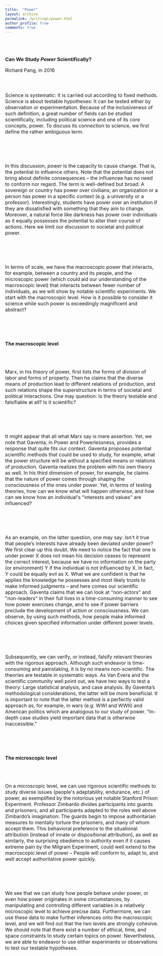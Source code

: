 ```yaml
---
title:  "Power"
layout: archive
permalink: /writings/power.html
author_profile: true
comments: true
---
```




<html>
<head>
<style>
p.medium {
    line-height: 1.3;
}

p.big {
    line-height: 1.8;
}

</style>
</head>
<body>


<br><br>


<h3>Can We Study <i>Power</i> Scientifically?</h3>
<font size="3">
Richard Pang, in 2016
</font>

<br><br>

<p class="medium">
<font size="3">

Science is systematic: It is carried out according to fixed methods. Science is about testable hypotheses: It can be tested either by observation or experimentation. Because of the inclusiveness of such definition, a great number of fields can be studied scientifically, including political science and one of its core concepts, power. To discuss its connection to science, we first define the rather ambiguous term. 

<br><br><br>

In this discussion, <i>power</i> is the capacity to cause change. That is, the potential to influence others. Note that the potential does not bring about definite consequences – the influencee has no need to conform nor regard. The term is well-defined but broad: A sovereign or country has power over civilians; an organization or a person has power in a specific context (e.g. a university or a professor). Interestingly, students have power over an institution if they are dissatisfied with something that they aim to change. Moreover, a natural force like darkness has power over individuals as it equally possesses the potential to alter their course of actions. Here we limit our discussion to societal and political power. 

<br><br><br>

In terms of scale, we have the macroscopic power that interacts, for example, between a country and its people, and the microscopic power (which could aid our understanding of the macroscopic level) that interacts between fewer number of individuals, as we will show by notable scientific experiments. We start with the macroscopic level. How is it possible to consider it science while such power is exceedingly magnificent and abstract? 

<br><br><br>

<b>The macroscopic level</b>

<br><br>

Marx, in his theory of power, first lists the forms of division of labor and forms of property. Then he claims that the diverse means of production lead to different relations of production, and such relations shape the superstructure in terms of societal and political interactions. One may question: Is the theory testable and falsifiable at all? Is it scientific? 

<br><br><br>

It might appear that all what Marx say is mere assertion. Yet, we note that Gaventa, in Power and Powerlessness, provides a response that quite fits our context. Gaventa proposes potential scientific methods that could be used to study, for example, what the power structure will be without a specified means or relations of production. Gaventa realizes the problem with his own theory as well. In his third dimension of power, for example, he claims that the nature of power comes through shaping the consciousness of the ones under power. Yet, in terms of testing theories, how can we know what will happen otherwise, and how can we know how an individual's "interests and values" are influenced? 

<br><br><br>

As an example, on the latter question, one may say: Isn't it true that people’s interests have already been deviated under power? We first clear up this doubt. We need to notice the fact that one is under power X does not mean his decision ceases to represent the correct interest, because we have no information on the party (or environment) Y if the individual is not influenced by X. In fact, Y could be equally evil as X. What we are confident is that he applies the knowledge he possesses and most likely trusts to make informed judgments – and here comes our scientific approach. Gaventa claims that we can look at "non-actors" and "non-leaders" in their full lives in a time-consuming manner to see how power exercises change, and to see if power barriers preclude the development of action or consciousness. We can observe, by using such methods, how people make informed choices given specified information under different power levels. 

<br><br><br>

Subsequently, we can verify, or instead, falsify relevant theories with the rigorous approach. 
Although such endeavor is time-consuming and painstaking, it is by no means non-scientific. The theories are testable in systematic ways. As Van Evera and the scientific community well point out, we have two ways to test a theory: Large statistical analysis, and case analysis. By Gaventa’s methodological considerations, the latter will be more beneficial. It is important to note that the latter method is a perfectly valid approach as, for example, in wars (e.g. WWI and WWII) and American politics which are analogous to our study of power. "In-depth case studies yield important data that is otherwise inaccessible."

<br><br><br>

<b>The microscopic level</b>

<br><br>

On a microscopic level, we can use rigorous scientific methods to study diverse issues (people's adaptability, endurance, etc.) of power, as exemplified by the notorious yet notable Stanford Prison Experiment. Professor Zimbardo divides participants into guards and prisoners, and all participants adapted to the roles well above Zimbardo’s imagination: The guards begin to impose authoritarian measures to mentally torture the prisoners, and many of whom accept them. This behavioral preference to the situational attribution (instead of innate or dispositional attribution), as well as similarly, the surprising obedience to authority even if it causes extreme pain by the Milgram Experiment, could well extend to the macroscopic level of power – People will conform to, adapt to, and well accept authoritative power quickly. 

<br><br><br>

We see that we can study how people behave under power, or even how power originates in some circumstances, by manipulating and controlling different variables in a relatively microscopic level to achieve precise data. Furthermore, we can use these data to make further inferences onto the macroscopic level, and we will find out that the two levels are strongly cohesive. We should note that there exist a number of ethical, time, and space constraints to study certain topics on power. Nevertheless, we are able to endeavor to use either experiments or observations to test our testable hypotheses. 



</font>
</p>


</body>



